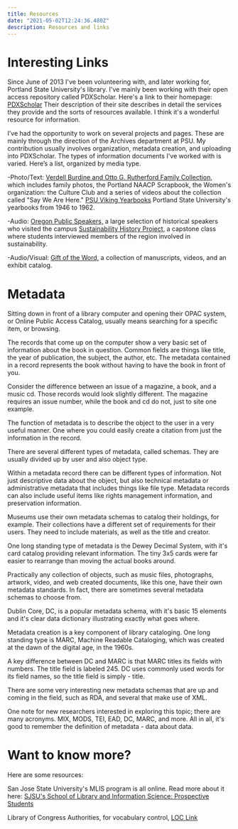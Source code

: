 ```yaml
---
title: Resources
date: "2021-05-02T12:24:36.480Z"
description: Resources and links
---
```


# Interesting Links


Since June of 2013 I've been volunteering with, and later working for, Portland State University's library. I've mainly been working with their open access repository called PDXScholar. Here's a link to their homepage: [PDXScholar](https://web.archive.org/web/20160812135957/http://pdxscholar.library.pdx.edu/) Their description of their site describes in detail the services they provide and the sorts of resources available. I think it's a wonderful resource for information.



I’ve had the opportunity to work on several projects and pages. These are mainly through the direction of the Archives department at PSU. My contribution usually involves organization, metadata creation, and uploading into PDXScholar. The types of information documents I've worked with is varied. Here’s a list, organized by media type.



-Photo/Text: [Verdell Burdine and Otto G. Rutherford Family Collection,](https://web.archive.org/web/20160812135957/http://pdxscholar.library.pdx.edu/rutherford/) which includes family photos, the Portland NAACP Scrapbook, the Women's organization: the Culture Club and a series of videos about the collection called "Say We Are Here." [PSU Viking Yearbooks](https://web.archive.org/web/20160812135957/http://pdxscholar.library.pdx.edu/viking/) Portland State University's yearbooks from 1946 to 1962.

-Audio: [Oregon Public Speakers,](https://web.archive.org/web/20160812135957/http://pdxscholar.library.pdx.edu/orspeakers/) a large selection of historical speakers who visited the campus [Sustainability History Project,](https://web.archive.org/web/20160812135957/http://pdxscholar.library.pdx.edu/sustainability/) a capstone class where students interviewed members of the region involved in sustainability.

-Audio/Visual: [Gift of the Word,](https://web.archive.org/web/20160812135957/http://pdxscholar.library.pdx.edu/giftoftheword/) a collection of manuscripts, videos, and an exhibit catalog.


# Metadata



Sitting down in front of a library computer and opening their OPAC system, or Online Public Access Catalog, usually means searching for a specific item, or browsing.



The records that come up on the computer show a very basic set of information about the book in question. Common fields are things like title, the year of publication, the subject, the author, etc. The metadata contained in a record represents the book without having to have the book in front of you.



Consider the difference between an issue of a magazine, a book, and a music cd. Those records would look slightly different. The magazine requires an issue number, while the book and cd do not, just to site one example.



The function of metadata is to describe the object to the user in a very useful manner. One where you could easily create a citation from just the information in the record.



There are several different types of metadata, called schemas. They are usually divided up by user and also object type.



Within a metadata record there can be different types of information. Not just descriptive data about the object, but also technical metadata or administrative metadata that includes things like file type. Metadata records can also include useful items like rights management information, and preservation information.



Museums use their own metadata schemas to catalog their holdings, for example. Their collections have a different set of requirements for their users. They need to include materials, as well as the title and creator.



One long standing type of metadata is the Dewey Decimal System, with it's card catalog providing relevant information. The tiny 3x5 cards were far easier to rearrange than moving the actual books around.



Practically any collection of objects, such as music files, photographs, artwork, video, and web created documents, like this one, have their own metadata standards. In fact, there are sometimes several metadata schemas to choose from.



Dublin Core, DC, is a popular metadata schema, with it's basic 15 elements and it's clear data dictionary illustrating exactly what goes where.



Metadata creation is a key component of library cataloging. One long standing type is MARC, Machine Readable Cataloging, which was created at the dawn of the digital age, in the 1960s.



A key difference between DC and MARC is that MARC titles its fields with numbers. The title field is labeled 245. DC uses commonly used words for its field names, so the title field is simply - title.



There are some very interesting new metadata schemas that are up and coming in the field, such as RDA, and several that make use of XML.



One note for new researchers interested in exploring this topic; there are many acronyms. MIX, MODS, TEI, EAD, DC, MARC, and more. All in all, it's good to remember the definition of metadata - data about data.


# Want to know more?

Here are some resources:

San Jose State University's MLIS program is all online. Read more about it here: [SJSU's School of Library and Information Science: Prospective Students](https://web.archive.org/web/20160812181834/http://slisweb.sjsu.edu/prospective-students/discover-online-learning)

Library of Congress Authorities, for vocabulary control, [LOC Link](https://web.archive.org/web/20160812181834/http://authorities.loc.gov/)